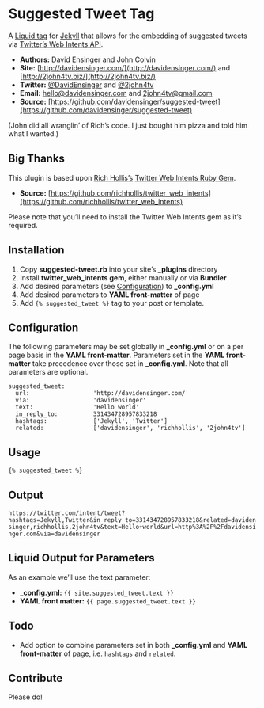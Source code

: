# Suggested Tweet Tag

A [Liquid tag](http://wiki.shopify.com/Liquid) for [Jekyll](http://jekyllrb.com/) that allows for the embedding of suggested tweets via [Twitter’s Web Intents API](https://dev.twitter.com/docs/intents).

* __Authors:__ David Ensinger and John Colvin
* __Site:__ [http://davidensinger.com/](http://davidensinger.com/) and [http://2john4tv.biz/](http://2john4tv.biz/)
* __Twitter:__ [@DavidEnsinger](https://twitter.com/intent/user?screen_name=DavidEnsinger) and [@2john4tv](https://twitter.com/intent/user?screen_name=2john4tv)
* __Email:__ hello@davidensinger.com and 2john4tv@gmail.com
* __Source:__ [https://github.com/davidensinger/suggested-tweet](https://github.com/davidensinger/suggested-tweet)

(John did all wranglin’ of Rich’s code. I just bought him pizza and told him what I wanted.)

## Big Thanks

This plugin is based upon [Rich Hollis’s](https://github.com/richhollis) [Twitter Web Intents Ruby Gem](https://github.com/richhollis/twitter_web_intents).
* __Source:__ [https://github.com/richhollis/twitter_web_intents](https://github.com/richhollis/twitter_web_intents)

Please note that you’ll need to install the Twitter Web Intents gem as it’s required.

## Installation

1. Copy **suggested-tweet.rb** into your site’s **_plugins** directory
2. Install **twitter_web_intents gem**, either manually or via **Bundler**
3. Add desired parameters (see [Configuration](#configuration)) to **_config.yml**
4. Add desired parameters to **YAML front-matter** of page
5. Add `{% suggested_tweet %}` tag to your post or template.

## Configuration

The following parameters may be set globally in **_config.yml** or on a per page basis in the **YAML front-matter**. Parameters set in the **YAML front-matter** take precedence over those set in **_config.yml**. Note that all parameters are optional.

```
suggested_tweet:
  url:                  'http://davidensinger.com/'
  via:                  'davidensinger'
  text:                 'Hello world'
  in_reply_to:          331434728957833218
  hashtags:             ['Jekyll', 'Twitter']
  related:              ['davidensinger', 'richhollis', '2john4tv']
```

## Usage

`{% suggested_tweet %}`

## Output

`https://twitter.com/intent/tweet?hashtags=Jekyll,Twitter&in_reply_to=331434728957833218&related=davidensinger,richhollis,2john4tv&text=Hello+world&url=http%3A%2F%2Fdavidensinger.com&via=davidensinger`

## Liquid Output for Parameters

As an example we’ll use the text parameter:

- **_config.yml:** `{{ site.suggested_tweet.text }}`
- **YAML front matter:** `{{ page.suggested_tweet.text }}`

## Todo

* Add option to combine parameters set in both **_config.yml** and **YAML front-matter** of page, i.e. `hashtags` and `related`.

## Contribute

Please do!
